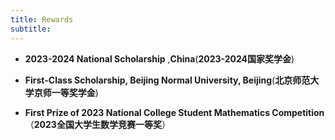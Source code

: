 ```yaml
---
title: Rewards
subtitle: 
---
```


- **2023-2024 National Scholarship** ,**China**(**2023-2024国家奖学金**)

- **First-Class Scholarship, Beijing Normal University, Beijing**(**北京师范大学京师一等奖学金**)

- **First Prize of 2023 National College Student Mathematics Competition**（**2023全国大学生数学竞赛一等奖**）
